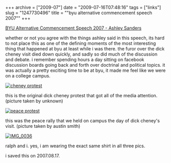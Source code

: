 +++
archive = ["2009-07"]
date = "2009-07-16T07:48:16"
tags = ["links"]
slug = "1247730496"
title = "\"byu alternative commencement speech 2007\""
+++

[BYU Alternative Commencement Speech 2007 - Ashley Sanders][1]

whether or not you agree with the things ashley said in this speech, its
hard to not place this as one of the defining moments of the most
interesting thing that happened at byu at least while i was there. the
furor over the dick cheney visit died down quickly, and sadly so did much
of the discussion and debate. i remember spending hours a day sitting on
facebook discussion boards going back and forth over doctrinal and
political topics. it was actually a pretty exciting time to be at byu, it
made me feel like we were on a college campus.

[![cheney protest][2]][3]

this is the original dick cheney protest that got all of the media
attention. (picture taken by unknown)

[![peace protest][4]][5]

this was the peace rally that we held on campus the day of dick cheney's
visit. (picture taken by austin smith)

[![IMG_0036][6]][7]

ralph and i. yes, i am wearing the exact same shirt in all three pics.

i saved this on 2007.08.17.

[1]: http://www.mesj.org/MESJ%20archive/NobleToCreateandRevise.htm
[2]: http://farm3.static.flickr.com/2732/4082386484_105f77a491.jpg
[3]: http://www.flickr.com/photos/rjbismark90/4082386484/ (cheney protest by ryanallanjohnson, on Flickr)
[4]: http://farm3.static.flickr.com/2682/4082386940_f9b7090416.jpg
[5]: http://www.flickr.com/photos/rjbismark90/4082386940/ (peace protest by ryanallanjohnson, on Flickr)
[6]: http://farm3.static.flickr.com/2624/3726118689_dbc94d9f0e.jpg
[7]: http://www.flickr.com/photos/28471535@N02/3726118689 (View 'IMG_0036' on Flickr.com)

